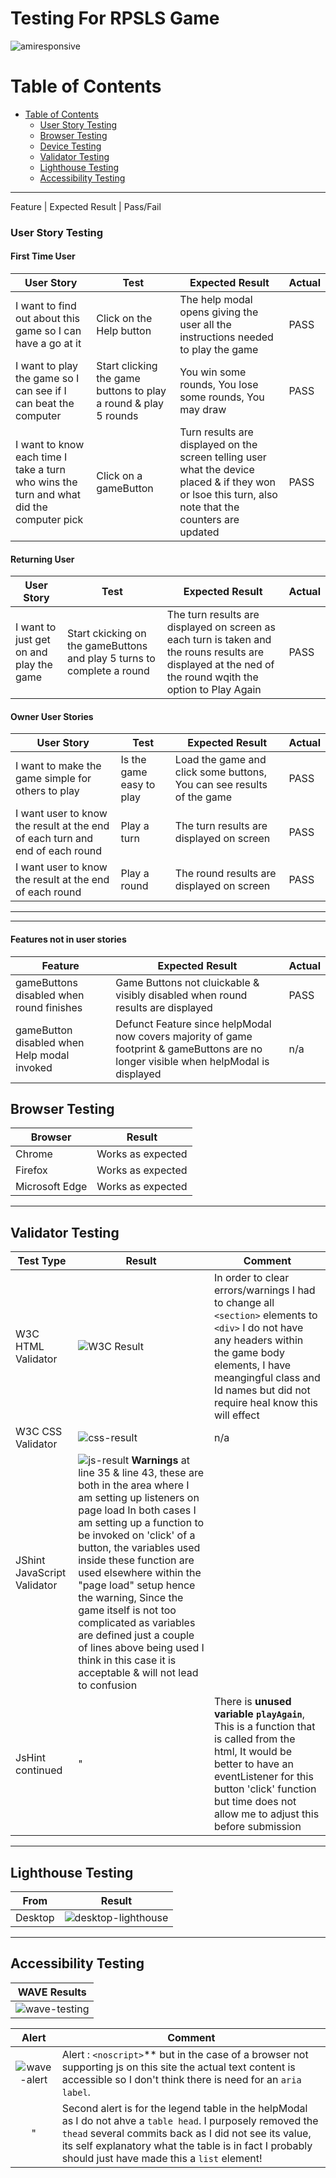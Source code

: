 <h1> Testing For RPSLS Game </h1>

![amiresponsive](docs/amir.png)

# Table of Contents
- [Table of Contents](#table-of-contents)
  - [User Story Testing](#story-testing)
  - [Browser Testing](#browser-testing)
  - [Device Testing](#device-testing)
  - [Validator Testing](#validator-testing)
  - [Lighthouse Testing](#lighthouse-testing)
  - [Accessibility Testing](#accessibility-testing)

<hr>

Feature | Expected Result | Pass/Fail
### User Story Testing

#### First Time User

|User Story | Test | Expected Result| Actual|
|---------------|-----------------|---------------|---|
|I want to find out about this game so I can have a go at it|Click on the Help button| The help modal opens giving the user all the instructions needed to play the game|PASS|
|I want to play the game so I can see if I can beat the computer | Start clicking the game buttons to play a round & play 5 rounds| You win some rounds, You lose some rounds, You may draw|PASS|
|I want to know each time I take a turn who wins the turn and what did the computer pick|Click on a gameButton|Turn results are displayed on the screen telling user what the device placed & if they won or lsoe this turn, also note that the counters are updated|PASS|

#### Returning User
 
|User Story | Test | Expected Result|Actual|
|---------------|-----------------|---------------|----|
|I want to just get on and play the game|Start ckicking on the gameButtons and play 5 turns to complete a round|The turn results are displayed on screen as each turn is taken and the rouns results are displayed at the ned of the round wqith the option to Play Again|PASS|

#### Owner User Stories
 
|User Story | Test | Expected Result|Actual|
|---------------|-----------------|---------------|----|
|I want to make the game simple for others to play| Is the game easy to play|Load the game and click some buttons, You can see results of the game|PASS|
|I want user to know the result at the end of each turn and end of each round|Play a turn| The turn results are displayed on screen|PASS|
|I want user to know the result at the end of each round|Play a round|The round results are displayed on screen|PASS|

---
<hr>

#### Features not in user stories

|Feature | Expected Result | Actual|
|-----|-----|-----|
|gameButtons disabled when round finishes|Game Buttons not cluickable & visibly disabled when round results are displayed|PASS|
|gameButton disabled when Help modal invoked|Defunct Feature since helpModal now covers majority of game footprint & gameButtons are no longer visible when helpModal is displayed|n/a|




## Browser Testing 
|Browser  | Result
|---------------|---------------
|Chrome | Works as expected
|Firefox | Works as expected
|Microsoft Edge | Works as expected

<hr>

## Validator Testing

|Test Type | Result | Comment|
|----------|----------------|-----|
W3C HTML Validator | ![W3C Result](docs/htmlvalidator.png) | In order to clear errors/warnings I had to change all `<section>` elements to `<div>` I do not have any headers within the game body elements, I have meangingful class and Id names but did not require heaI know this will effect 
W3C CSS Validator | ![css-result](docs/w3ccssvalidator.png) | n/a
JShint JavaScript Validator | ![js-result](docs/jshint.png) **Warnings** at line 35 & line 43, these are both in the area where I am setting up listeners on page load In both cases I am setting up a function to be invoked on 'click' of a button, the variables used inside these function are used elsewhere within the "page load" setup hence the warning, Since the game itself is not too complicated as variables are defined just a couple of lines above being used I think in this case it is acceptable & will not lead to confusion 
|JsHint continued|"|There is **unused variable `playAgain`**, This is a function that is called from the html, It would be better to have an eventListener for this button 'click' function but time does not allow me to adjust this before submission
<hr>

## Lighthouse Testing

|From  | Result|
|-------|-------|
|Desktop| ![desktop-lighthouse](docs/lighthousedesktop.png)|

<hr>

## Accessibility Testing

|WAVE Results| 
|-------|
|![wave-testing](docs/wave.png)|

|Alert  | Comment|
|:-------:|-------|
|![wave-alert](docs/wavealerts.png) |Alert : `<noscript>`** but in the case of a browser not supporting js on this site the actual text content is accessible so I don't think there is need for an `aria label`.|
|"|Second alert is for the legend table in the helpModal as I do not ahve a `table head`. I purposely removed the `thead` several commits back as I did not see its value, its self explanatory what the table is in fact I probably should just have made this a `list` element!|
